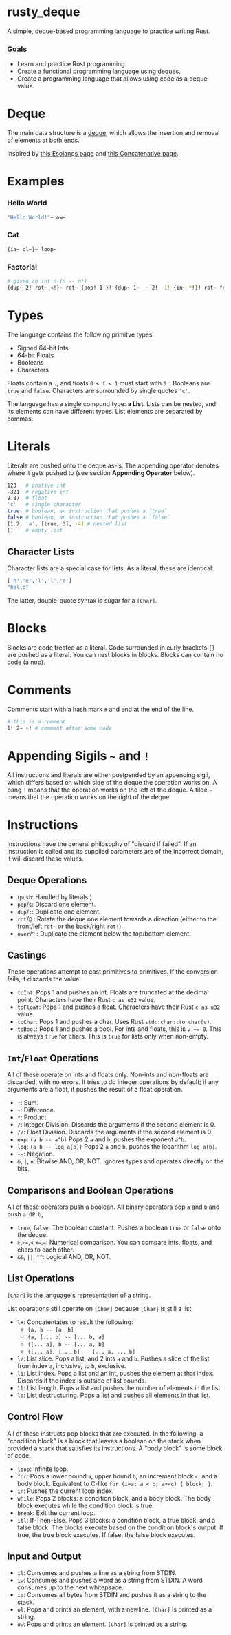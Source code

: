 # rusty_deque

A simple, deque-based programming language to practice writing Rust.

### Goals

* Learn and practice Rust programming.
* Create a functional programming language using deques.
* Create a programming language that allows using code as a deque value.

# Deque

The main data structure is a [deque](https://en.wikipedia.org/wiki/Deque), which allows the insertion and removal of elements at both ends.

Inspired by [this Esolangs page](https://esolangs.org/wiki/Deque) and [this Concatenative page](https://concatenative.org/wiki/view/Deque).

# Examples

### Hello World
```bash
"Hello World!"~ ow~
```

### Cat
```bash
{ia~ ol~}~ loop~
```

### Factorial
```bash
# given an int n (n -- n!)
{dup~ 2! rot~ <!}~ rot~ {pop! 1!}! {dup~ 1~ -~ 2! -1! {in~ *!}! rot~ for~}! rot~ ite~
```

# Types

The language contains the following primitve types:

* Signed 64-bit Ints
* 64-bit Floats
* Booleans
* Characters

Floats contain a `.`, and floats `0 < f < 1` must start with `0.`. Booleans are `true` and `false`. Characters are surrounded by single quotes `'c'`.

The language has a single compund type: **a List**. Lists can be nested, and its elements can have different types. List elements are separated by commas.

# Literals

Literals are pushed onto the deque as-is. The appending operator denotes where it gets pushed to (see section **Appending Operator** below).

```bash
123   # postive int
-321  # negative int
9.87  # float
'c'   # single character
true  # boolean, an instruction that pushes a `true`
false # boolean, an instruction that pushes a `false`
[1.2, 'a', [true, 3], -4] # nested list
[]    # empty list
```

## Character Lists

Character lists are a special case for lists. As a literal, these are identical:
```bash
['h','e','l','l','o']
"hello"
```
The latter, double-quote syntax is sugar for a `[Char]`.

# Blocks

Blocks are code treated as a literal. Code surrounded in curly brackets `{}` are pushed as a literal. You can nest blocks in blocks. Blocks can contain no code (a nop).

# Comments

Comments start with a hash mark `#` and end at the end of the line.

```bash
# this is a comment
1! 2~ +! # comment after some code
```

# Appending Sigils `~` and `!`

All instructions and literals are either postpended by an appending sigil, which differs based on which side of the deque the operation works on.
A bang `!` means that the operation works on the left of the deque.
A tilde `~` means that the operation works on the right of the deque.


# Instructions

Instructions have the general philosophy of "discard if failed". If an instruction is called and its supplied parameters are of the incorrect domain, it will discard these values.

## Deque Operations
* (`push`: Handled by literals.)
* `pop`/`$`: Discard one element.
* `dup`/`:`: Duplicate one element.
* `rot`/`@` : Rotate the deque one element towards a direction (either to the front/left `rot~` or the back/right `rot!`).
* `over`/`^` : Duplicate the element below the top/bottom element.

## Castings

These operations attempt to cast primitives to primitives. If the conversion fails, it discards the value.

* `toInt`: Pops 1 and pushes an int. Floats are truncated at the decimal point. Characters have their Rust `c as u32` value.
* `toFloat`: Pops 1 and pushes a float. Characters have their Rust `c as u32` value.
* `toChar`: Pops 1 and pushes a char. Uses Rust `std::char::to_char(v)`.
* `toBool`: Pops 1 and pushes a bool. For ints and floats, this is `v ~= 0`. This is always `true` for chars. This is `true` for lists only when non-empty.

## `Int`/`Float` Operations

All of these operate on ints and floats only. Non-ints and non-floats are discarded, with no errors.
It tries to do integer operations by default; if any arguments are a float, it pushes the result of a float operation.

* `+`: Sum.
* `-`: Difference.
* `*`: Product.
* `/`: Integer Division. Discards the arguments if the second element is 0.
* `//`: Float Division. Discards the arguments if the second element is 0.
* `exp`: `(a b -- a^b)` Pops 2 `a` and `b`, pushes the exponent `a^b`.
* `log`: `(a b -- log_a[b])` Pops 2 `a` and `b`, pushes the logarithm `log_a(b)`.
* `--`: Negation.
* `&`, `|`, `n`: Bitwise AND, OR, NOT. Ignores types and operates directly on the bits.

## Comparisons and Boolean Operations

All of these operators push a boolean. All binary operators pop `a` and `b` and push `a OP b`,

* `true`, `false`: The boolean constant. Pushes a boolean `true` or `false` onto the deque.
* `>`,`>=`,`<`,`<=`,`=`: Numerical comparison. You can compare ints, floats, and chars to each other.
* `&&`, `||`, `^^`: Logical AND, OR, NOT.

## List Operations

`[Char]` is the language's representation of a string.

List operations still operate on `[Char]` because `[Char]` is still a list.

* `l+`: Concatentates to result the following:
  * `(a, b -- [a, b]`
  * `(a, [... b] -- [... b, a]`
  * `([... a], b -- [... a, b]`
  * `([... a], [... b] -- [... a, ... b]`
* `l/`: List slice. Pops a list, and 2 ints `a` and `b`. Pushes a slice of the list from index `a`, inclusive, to `b`, exclusive.
* `li`: List index. Pops a list and an int, pushes the element at that index. Discards if the index is outside of list bounds.
* `ll`: List length. Pops a list and pushes the number of elements in the list.
* `ld`: List destructuring. Pops a list and pushes all elements in that list.

## Control Flow

All of these instructs pop blocks that are executed. In the following, a "condition block" is a block that leaves a boolean on the stack when provided a stack that satisfies its instructions. A "body block" is some block of code.

* `loop`: Infinite loop.
* `for`: Pops a lower bound `a`, upper bound `b`, an increment block `c`, and a body block. Equivalent to C-like `for (i=a; a < b; a+=c) { block; }`.
* `in`: Pushes the current loop index.
* `while`: Pops 2 blocks: a condition block, and a body block. The body block executes while the condition block is true.
* `break`: Exit the current loop.
* `itl`: If-Then-Else. Pops 3 blocks: a condtion block, a true block, and a false block. The blocks execute based on the condition block's output. If true, the true block executes. If false, the false block executes.

## Input and Output

* `il`: Consumes and pushes a line as a string from STDIN.
* `iw`: Consumes and pushes a word as a string from STDIN. A word consumes up to the next whitepsace.
* `ia`: Consumes all bytes from STDIN and pushes it as a string to the stack.
* `ol`: Pops and prints an element, with a newline. `[Char]` is printed as a string.
* `ow`: Pops and prints an element. `[Char]` is printed as a string.